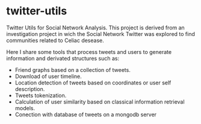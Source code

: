 # twitter-utils
Twitter Utils for Social Network Analysis. This project is derived from an investigation project in wich the Social Network Twitter was explored to find communities related to Celiac desease. 

Here I share some tools that process tweets and users to generate information and derivated structures such as:
- Friend graphs based on a collection of tweets.
- Download of user timeline.
- Location detection of tweets based on coordinates or user self description.
- Tweets tokenization. 
- Calculation of user similarity based on classical information retrieval models.
- Conection with database of tweets on a mongodb server